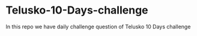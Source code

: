 # Telusko-10-Days-challenge
In this repo we have daily challenge question of Telusko 10 Days  challenge
